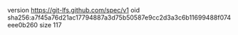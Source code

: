 version https://git-lfs.github.com/spec/v1
oid sha256:a7f45a76d21ac17794887a3d75b50587e9cc2d3a3c6b11699488f074eee0b260
size 117
